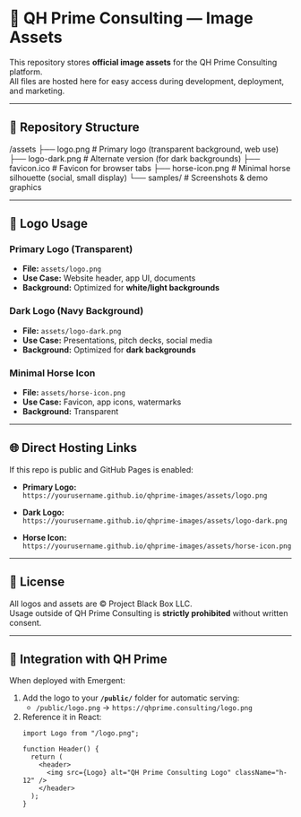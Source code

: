 # 🐎 QH Prime Consulting — Image Assets

This repository stores **official image assets** for the QH Prime Consulting platform.  
All files are hosted here for easy access during development, deployment, and marketing.

---

## 📂 Repository Structure


/assets
├── logo.png              # Primary logo (transparent background, web use)
├── logo-dark.png         # Alternate version (for dark backgrounds)
├── favicon.ico           # Favicon for browser tabs
├── horse-icon.png        # Minimal horse silhouette (social, small display)
└── samples/              # Screenshots & demo graphics

---

## 🎨 Logo Usage

### Primary Logo (Transparent)
- **File:** `assets/logo.png`  
- **Use Case:** Website header, app UI, documents  
- **Background:** Optimized for **white/light backgrounds**  

### Dark Logo (Navy Background)
- **File:** `assets/logo-dark.png`  
- **Use Case:** Presentations, pitch decks, social media  
- **Background:** Optimized for **dark backgrounds**  

### Minimal Horse Icon
- **File:** `assets/horse-icon.png`  
- **Use Case:** Favicon, app icons, watermarks  
- **Background:** Transparent  

---

## 🌐 Direct Hosting Links
If this repo is public and GitHub Pages is enabled:  

- **Primary Logo:**  
  `https://yourusername.github.io/qhprime-images/assets/logo.png`

- **Dark Logo:**  
  `https://yourusername.github.io/qhprime-images/assets/logo-dark.png`

- **Horse Icon:**  
  `https://yourusername.github.io/qhprime-images/assets/horse-icon.png`

---

## 📜 License
All logos and assets are © Project Black Box LLC.  
Usage outside of QH Prime Consulting is **strictly prohibited** without written consent.  

---

## 🔗 Integration with QH Prime
When deployed with Emergent:  
1. Add the logo to your **`/public/`** folder for automatic serving:  
   - `/public/logo.png` → `https://qhprime.consulting/logo.png`  
2. Reference it in React:  
   ```tsx
   import Logo from "/logo.png";

   function Header() {
     return (
       <header>
         <img src={Logo} alt="QH Prime Consulting Logo" className="h-12" />
       </header>
     );
   }
